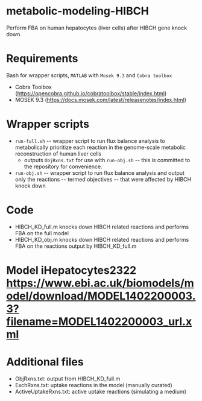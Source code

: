 # metabolic-modeling-HIBCH
Perform FBA on human hepatocytes (liver cells) after HIBCH gene knock down.

Requirements
====
Bash for wrapper scripts, `MATLAB` with `Mosek 9.3` and `Cobra toolbox`
* Cobra Toolbox (https://opencobra.github.io/cobratoolbox/stable/index.html)
*  MOSEK 9.3 (https://docs.mosek.com/latest/releasenotes/index.html)

Wrapper scripts
====
* `run-full.sh` -- wrapper script to run flux balance analysis to metabolically prioritize each reaction in the genome-scale metabolic reconstruction of human liver cells
  * outputs `ObjRxns.txt` for use with `run-obj.sh` -- this is committed to the repository for convenience.
* `run-obj.sh`  -- wrapper script to run flux balance analysis and output only the reactions -- termed objectives -- that were affected by HIBCH knock down

Code
====
* HIBCH_KD_full.m knocks down HIBCH related reactions and performs FBA on the full model
* HIBCH_KD_obj.m knocks down HIBCH related reactions and performs FBA on the reactions output by HIBCH_KD_full.m

Model iHepatocytes2322 https://www.ebi.ac.uk/biomodels/model/download/MODEL1402200003.3?filename=MODEL1402200003_url.xml
====

Additional files
====
* ObjRxns.txt: output from HIBCH_KD_full.m
* ExchRxns.txt: uptake reactions in the model (manually curated)
* ActiveUptakeRxns.txt: active uptake reactions (simulating a medium)
